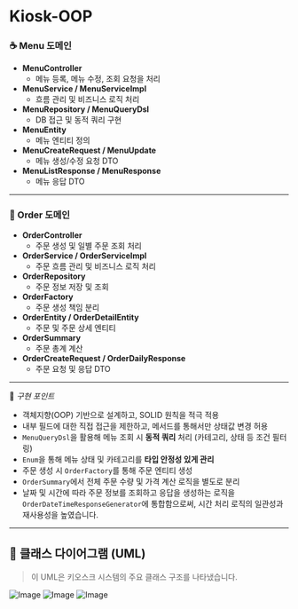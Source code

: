 # Kiosk-OOP

### ☕ Menu 도메인

- **MenuController**
  - 메뉴 등록, 메뉴 수정, 조회 요청을 처리
- **MenuService / MenuServiceImpl**
  - 흐름 관리 및 비즈니스 로직 처리
- **MenuRepository / MenuQueryDsl**
  - DB 접근 및 동적 쿼리 구현
- **MenuEntity**
  - 메뉴 엔티티 정의
- **MenuCreateRequest / MenuUpdate**
  - 메뉴 생성/수정 요청 DTO
- **MenuListResponse / MenuResponse**
  - 메뉴 응답 DTO
---

### 🧾 Order 도메인

- **OrderController**
  - 주문 생성 및 일별 주문 조회 처리
- **OrderService / OrderServiceImpl**
  - 주문 흐름 관리 및 비즈니스 로직 처리
- **OrderRepository**
  - 주문 정보 저장 및 조회
- **OrderFactory**
  - 주문 생성 책임 분리
- **OrderEntity / OrderDetailEntity**
  - 주문 및 주문 상세 엔티티
- **OrderSummary**
  - 주문 총계 계산
- **OrderCreateRequest / OrderDailyResponse**
  - 주문 요청 및 응답 DTO

---

📌 *구현 포인트*  
- 객체지향(OOP) 기반으로 설계하고, SOLID 원칙을 적극 적용
- 내부 필드에 대한 직접 접근을 제한하고, 메서드를 통해서만 상태값 변경 허용
- `MenuQueryDsl`을 활용해 메뉴 조회 시 **동적 쿼리** 처리 (카테고리, 상태 등 조건 필터링)
- `Enum`을 통해 메뉴 상태 및 카테고리를 **타입 안정성 있게 관리**
- 주문 생성 시 `OrderFactory`를 통해 주문 엔티티 생성
- `OrderSummary`에서 전체 주문 수량 및 가격 계산 로직을 별도로 분리
- 날짜 및 시간에 따라 주문 정보를 조회하고 응답을 생성하는 로직을 `OrderDateTimeResponseGenerator`에 통합함으로써, 시간 처리 로직의 일관성과 재사용성을 높였습니다.
  
---
## 📘 클래스 다이어그램 (UML)
> 이 UML은 키오스크 시스템의 주요 클래스 구조를 나타냈습니다.

![Image](https://github.com/user-attachments/assets/d991dad1-9d81-44a3-bec5-edf4c93b6fe1)
![Image](https://github.com/user-attachments/assets/306ec177-cf9e-4cfe-b697-2275d2565f25)
![Image](https://github.com/user-attachments/assets/7830e69e-fc46-457a-a4d5-208fb43a1a3e)
